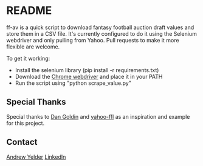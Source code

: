 README
======

ff-av is a quick script to download fantasy football auction draft values and store them in a CSV file. It's currently configured to do it using the Selenium webdriver and only pulling from Yahoo. Pull requests to make it more flexible are welcome.

To get it working:
- Install the selenium library (pip install -r requirements.txt)
- Download the [Chrome webdriver](https://github.com/SeleniumHQ/selenium/wiki/ChromeDriver) and place it in your PATH
- Run the script using "python scrape_value.py"

## Special Thanks
Special thanks to [Dan Goldin](https://github.com/dangoldin) and [yahoo-ffl](https://github.com/dangoldin/yahoo-ffl) as an inspiration and example for this project.

## Contact
[Andrew Yelder](https://github.com/ayelder)
[LinkedIn](https://www.linkedin.com/in/andrewyelder/)